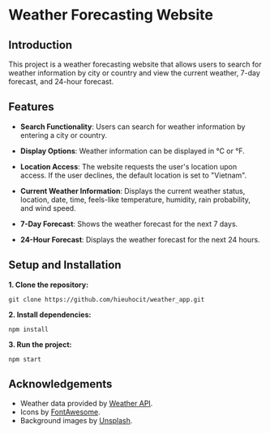 # Weather Forecasting Website


## Introduction
This project is a weather forecasting website that allows users to search for weather information by city or country and view the current weather, 7-day forecast, and 24-hour forecast.


## Features
- **Search Functionality**: Users can search for weather information by entering a city or country.

- **Display Options**: Weather information can be displayed in °C or °F.

- **Location Access**: The website requests the user's location upon access. If the user declines, the default location is set to "Vietnam".

- **Current Weather Information**: Displays the current weather status, location, date, time, feels-like temperature, humidity, rain probability, and wind speed.

- **7-Day Forecast**: Shows the weather forecast for the next 7 days.

- **24-Hour Forecast**: Displays the weather forecast for the next 24 hours.


## Setup and Installation
**1. Clone the repository:**

```
git clone https://github.com/hieuhocit/weather_app.git
```

**2. Install dependencies:**

```
npm install
```

**3. Run the project:**

```
npm start
```

## Acknowledgements
* Weather data provided by [Weather API](https://www.weatherapi.com/).
* Icons by [FontAwesome](https://fontawesome.com/).
* Background images by [ Unsplash](https://unsplash.com/).
